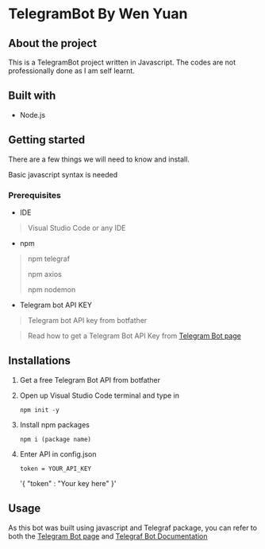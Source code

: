 # TelegramBot By Wen Yuan

## About the project
This is a TelegramBot project written in Javascript. The codes are not professionally done as I am self learnt.

## Built with
* Node.js

## Getting started
There are a few things we will need to know and install.

Basic javascript syntax is needed

### Prerequisites
* IDE
> Visual Studio Code or any IDE

* npm

> 
> npm telegraf
> 
> npm axios
> 
> npm nodemon

* Telegram bot API KEY
> Telegram bot API key from botfather

> Read how to get a Telegram Bot API Key from [Telegram Bot page](https://core.telegram.org/bots)

## Installations
1. Get a free Telegram Bot API from botfather
2. Open up Visual Studio Code terminal and type in

    `npm init -y`
3. Install npm packages

    `npm i (package name)`
4. Enter API in config.json

    `token = YOUR_API_KEY`
    
    '{
    "token" : "Your key here"
    }'
    
## Usage
As this bot was built using javascript and Telegraf package, you can refer to both the [Telegram Bot page](https://core.telegram.org/bots) and [Telegraf Bot Documentation](https://telegraf.js.org/)
